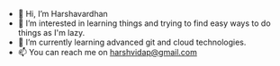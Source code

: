 - 👋 Hi, I’m Harshavardhan
- 👀 I’m interested in learning things and trying to find easy ways to do things as I'm lazy.
- 🌱 I’m currently learning advanced git and cloud technologies. 
- 📫 You can reach me on harshvidap@gmail.com

<!---
harshvidap/harshvidap is a ✨ special ✨ repository because its `README.md` (this file) appears on your GitHub profile.
You can click the Preview link to take a look at your changes.
--->
